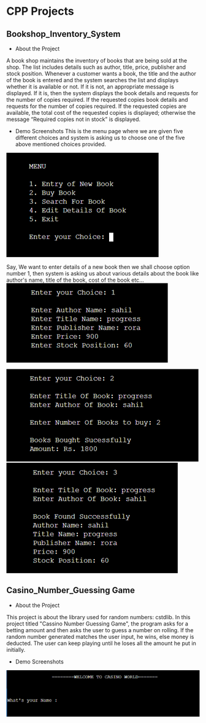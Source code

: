 # CPP Projects

## Bookshop_Inventory_System

- About the Project

A book shop maintains the inventory of books that are being sold at the shop. The list includes details such as author, title, price, publisher and stock position. Whenever a customer wants a book, the title and the author of the book is entered and the system searches the list and displays whether it is available or not. If it is not, an appropriate message is displayed. If it is, then the system displays the book details and requests for the number of copies required. If the requested copies book details and requests for the number of copies required. If the requested copies are available, the total cost of the requested copies is displayed; otherwise the message “Required copies not in stock” is displayed.

- Demo Screenshots
This is the menu page where we are given five different choices and system is asking us to choose one of the five above mentioned choices provided.
<img src="Assets/Bookshop_Inventory_System_Images/menu_page.png"/>

Say, We want to enter details of a new book then we shall choose option number 1, then system is asking us about various details about the book like author's name, title of the book, cost of the book etc...
<img src="Assets/Bookshop_Inventory_System_Images/adding_new_book_details.png"/> 


<img src="Assets/Bookshop_Inventory_System_Images/buying_a_book.png"/>
<img src="Assets/Bookshop_Inventory_System_Images/book_search.png"/>



## Casino_Number_Guessing Game

- About the Project

This project is about the library used for random numbers: cstdlib. In this project titled "Cassino Number Guessing Game", the program asks for a betting amount and then asks the user to guess a number on rolling. If the random number generated matches the user input, he wins, else money is deducted. The user can keep playing until he loses all the amount he put in initially.


- Demo Screenshots

<img src="Assets/Guessing_Cassino_Number_Images/welcome_screen.png"/>

